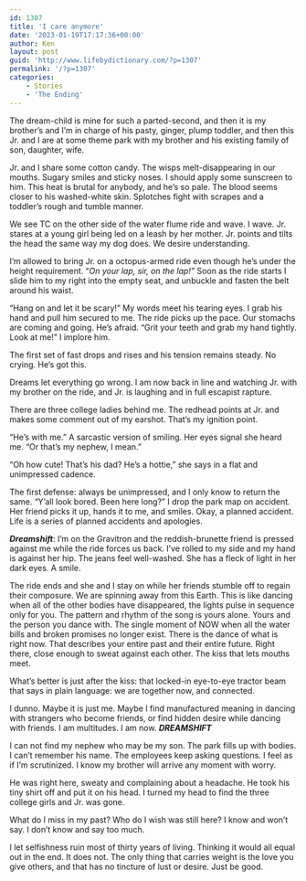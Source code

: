 ```yaml
---
id: 1307
title: 'I care anymore'
date: '2023-01-19T17:17:36+00:00'
author: Ken
layout: post
guid: 'http://www.lifebydictionary.com/?p=1307'
permalink: '/?p=1307'
categories:
    - Stories
    - 'The Ending'
---
```


The dream-child is mine for such a parted-second, and then it is my brother’s and I’m in charge of his pasty, ginger, plump toddler, and then this Jr. and I are at some theme park with my brother and his existing family of son, daughter, wife.

Jr. and I share some cotton candy. The wisps melt-disappearing in our mouths. Sugary smiles and sticky noses. I should apply some sunscreen to him. This heat is brutal for anybody, and he’s so pale. The blood seems closer to his washed-white skin. Splotches fight with scrapes and a toddler’s rough and tumble manner.

We see TC on the other side of the water flume ride and wave. I wave. Jr. stares at a young girl being led on a leash by her mother. Jr. points and tilts the head the same way my dog does. We desire understanding.

I’m allowed to bring Jr. on a octopus-armed ride even though he’s under the height requirement. “*On your lap, sir, on the lap!”* Soon as the ride starts I slide him to my right into the empty seat, and unbuckle and fasten the belt around his waist.

“Hang on and let it be scary!” My words meet his tearing eyes. I grab his hand and pull him secured to me. The ride picks up the pace. Our stomachs are coming and going. He’s afraid. “Grit your teeth and grab my hand tightly. Look at me!” I implore him.

The first set of fast drops and rises and his tension remains steady. No crying. He’s got this.

Dreams let everything go wrong. I am now back in line and watching Jr. with my brother on the ride, and Jr. is laughing and in full escapist rapture.

There are three college ladies behind me. The redhead points at Jr. and makes some comment out of my earshot. That’s my ignition point.

“He’s with me.” A sarcastic version of smiling. Her eyes signal she heard me. “Or that’s my nephew, I mean.”

“Oh how cute! That’s his dad? He’s a hottie,” she says in a flat and unimpressed cadence.

The first defense: always be unimpressed, and I only know to return the same. “Y’all look bored. Been here long?” I drop the park map on accident. Her friend picks it up, hands it to me, and smiles. Okay, a planned accident. Life is a series of planned accidents and apologies.

***Dreamshift***: I’m on the Gravitron and the reddish-brunette friend is pressed against me while the ride forces us back. I’ve rolled to my side and my hand is against her hip. The jeans feel well-washed. She has a fleck of light in her dark eyes. A smile.

The ride ends and she and I stay on while her friends stumble off to regain their composure. We are spinning away from this Earth. This is like dancing when all of the other bodies have disappeared, the lights pulse in sequence only for you. The pattern and rhythm of the song is yours alone. Yours and the person you dance with. The single moment of NOW when all the water bills and broken promises no longer exist. There is the dance of what is right now. That describes your entire past and their entire future. Right there, close enough to sweat against each other. The kiss that lets mouths meet.

What’s better is just after the kiss: that locked-in eye-to-eye tractor beam that says in plain language: we are together now, and connected.

I dunno. Maybe it is just me. Maybe I find manufactured meaning in dancing with strangers who become friends, or find hidden desire while dancing with friends. I am multitudes. I am now. ***DREAMSHIFT***

I can not find my nephew who may be my son. The park fills up with bodies. I can’t remember his name. The employees keep asking questions. I feel as if I’m scrutinized. I know my brother will arrive any moment with worry.

He was right here, sweaty and complaining about a headache. He took his tiny shirt off and put it on his head. I turned my head to find the three college girls and Jr. was gone.

What do I miss in my past? Who do I wish was still here? I know and won’t say. I don’t know and say too much.

I let selfishness ruin most of thirty years of living. Thinking it would all equal out in the end. It does not. The only thing that carries weight is the love you give others, and that has no tincture of lust or desire. Just be good.